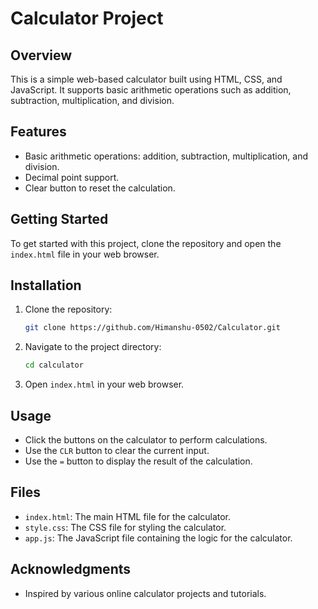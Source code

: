 # Calculator Project

## Overview
This is a simple web-based calculator built using HTML, CSS, and JavaScript. It supports basic arithmetic operations such as addition, subtraction, multiplication, and division.

## Features
- Basic arithmetic operations: addition, subtraction, multiplication, and division.
- Decimal point support.
- Clear button to reset the calculation.

## Getting Started
To get started with this project, clone the repository and open the `index.html` file in your web browser.

## Installation
1. Clone the repository:
    ```sh
    git clone https://github.com/Himanshu-0502/Calculator.git
    ```
2. Navigate to the project directory:
    ```sh
    cd calculator
    ```
3. Open `index.html` in your web browser.

## Usage
- Click the buttons on the calculator to perform calculations.
- Use the `CLR` button to clear the current input.
- Use the `=` button to display the result of the calculation.

## Files
- `index.html`: The main HTML file for the calculator.
- `style.css`: The CSS file for styling the calculator.
- `app.js`: The JavaScript file containing the logic for the calculator.

## Acknowledgments
- Inspired by various online calculator projects and tutorials.
